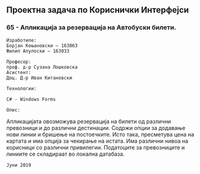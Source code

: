 ## Проектна задача по Кориснички Интерфејси

### 65 - Апликација за резервација на Автобуски билети.

```
Изработиле:
Борјан Коњановски – 163063
Филип Алулоски – 163033
```
```
Професор:
проф. д-р Сузана Лошковска
Асистент:
Доц. Д-р Иван Китановски
```
```
Технологии:
```
```
C# - Windows Forms
```
```
Опис:
```
Aпликацијата овозможува резервација на билети од различни превозници
и до различни дестинации. Содржи опции за додавање нови линии и
бришење на постоечките. Исто така, пресметува цена на картата и има
опција за чекирање на истата. Има различни нивоа на корисници со
различни привилегии. Податоците за превозниците и линиите се
складираат во локална датабаза.

```
Јуни 2019
```
